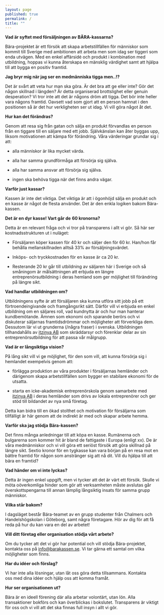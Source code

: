 ```yaml
---
layout: page
published: true
permalink: /
title: ""
---
```


**Vad är syftet med försäljningen av** **BÄRA-kassarna?**

Bära-projektet är ett försök att skapa arbetstillfällen för människor som kommit till Sverige med ambitionen att arbeta men som idag ser tiggeri som enda utvägen. Med en enkel affärsidé och produkt i kombination med utbildning, hoppas vi kunna återskapa en mänsklig värdighet samt att hjälpa till att bygga en positiv framtid. 

**Jag bryr mig när jag ser en medmänniska tigga men..!?**

Det är svårt att veta hur man ska göra. Är det bra att ge eller inte? Gör det någon skillnad i längden? Är detta organiserad brottslighet eller genuin desperation? Vi tror inte att det är någons dröm att tigga. Det bör inte heller vara någons framtid. Oavsett vad som gjort att en person hamnat i den positionen så är det hur verkligheten ser ut idag. Vi vill göra något åt det. 

**Hur kan det förändras?**

Genom att resa sig från gatan och sälja en produkt förvandlas en person från en tiggare till en säljare med ett jobb. Självkänslan kan åter byggas upp, liksom motivationen att kämpa för förändring. Våra värderingar grundar sig i att: 

- alla människor är lika mycket värda.

- alla har samma grundförmåga att försörja sig själva.

- alla har samma ansvar att försörja sig själva.

- ingen ska behöva tigga när det finns andra vägar.

**Varför just kassar?**

Kassen är inte det viktiga. Det viktiga är att i ögonhöjd sälja en produkt och en kasse är något de flesta använder. Det är den enkla logiken bakom Bära-kassen.

**Det är en dyr kasse! Vart går de** **60 kronorna?**

Detta är en relevant fråga och vi tror på transparens i allt vi gör. Så här ser kostnadsstrukturen ut i nuläget: 

- Försäljaren köper kassen för 40 kr och säljer den för 60 kr. Han/hon får behålla mellanskillnaden alltså 33% av försäljningsvärdet.

- Inköps- och tryckkostnaden för en kasse är ca 20 kr.

- Resterande 20 kr går till utbildning av säljaren här i Sverige och så småningom är målsättningen att erbjuda en längre entreprenörsutbildning i deras hemland som ger möjlighet till förändring på längre sikt. 

**Vad handlar utbildningen om?**

Utbildningens syfte är att försäljaren ska kunna utföra sitt jobb på ett förtroendeingivande och framgångsrikt sätt. Därför vill vi erbjuda en enkel utbildning om en säljares roll, vad kundnytta är och hur man hanterar kundbemötande. Ämnen som ekonomi och sparande berörs och vi diskuterar säljarnas framtidsdrömmar och möjligheter att förverkliga dem. Dessutom lär vi ut grunderna (/några fraser) i svenska. Utbildningen tillhandahålls av [itzinya AB](http://www.itzinya.com) som skräddarsyr och förenklar delar av sin entreprenörsutbildning för att passa vår målgrupp.

**Vad är er långsiktiga vision?**

På lång sikt vill vi ge möjlighet, för den som vill, att kunna försörja sig i hemlandet exempelvis genom att:

- förlägga produktion av våra produkter i försäljarnas hemländer och därigenom skapa arbetstillfällen som bygger en stabilare ekonomi för de utsatta.

- starta en icke-akademisk entreprenörskola genom samarbete med [itzinya AB](http://www.itzinya.com) i deras hemländer som drivs av lokala entreprenörer och ger stöd till bildandet av nya små företag.

Detta kan bidra till en ökad stolthet och motivation för försäljarna som tillfälligt är här genom att de indirekt är med och skapar arbete hemma.

**Varför ska jag stödja** **Bära-kassen?**

Det finns många anledningar till att köpa en kasse. Rumänerna och bulgarerna som kommer hit är bland de fattigaste i Europa (enligt xx). De är våra medmänniskor och vi vill göra ett seriöst försök att göra skillnad på längre sikt. Sextio kronor för en tygkasse kan vara början på en resa mot en bättre framtid för någon som anstränger sig att nå dit. Vill du hjälpa till att bära en framtid?

**Vad händer om vi inte lyckas?**

Detta är ingen enkel uppgift, men vi tycker att det är värt ett försök. Skulle vi möta oöverkomliga hinder som gör att verksamheten måste avslutas går överskottspengarna till annan lämplig långsiktig insats för samma grupp människor.

**Vilka står bakom?**

I dagsläget består Bära-teamet av en grupp studenter från Chalmers och Handelshögskolan i Göteborg, samt några företagare. Hör av dig för att få reda på hur du kan vara en del av arbetet!

**Vill ditt företag eller organisation stödja vårt arbete?**

Om du tycker att det vi gör har potential och vill stödja Bära-projektet, kontakta oss på [info@barakassen.se](mailto:info@barakassen.se). Vi tar gärna ett samtal om vilka möjligheter som finns.

**Har du idéer och förslag?**

Vi har inte alla lösningar, utan låt oss göra detta tillsammans. Kontakta oss med dina idéer och hjälp oss att komma framåt.

**Hur ser organisationen ut?**

Bära är en ideell förening där alla arbetar volontärt, utan lön. Alla transaktioner bokförs och kan överblickas i bokslutet. Transparens är viktigt för oss och vi vill att det ska finnas full insyn i allt vi gör.